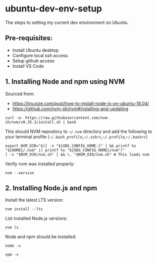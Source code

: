 # ubuntu-dev-env-setup
The steps to setting my current dev environment on Ubuntu.

## Pre-requisites:
- Install Ubuntu desktop
- Configure local ssh access
- Setup github access
- Install VS Code

## 1. Installing Node and npm using NVM
Sourced from:
- https://linuxize.com/post/how-to-install-node-js-on-ubuntu-18.04/
- https://github.com/nvm-sh/nvm#installing-and-updating


```
curl -o- https://raw.githubusercontent.com/nvm-sh/nvm/v0.35.3/install.sh | bash
```

This should NVM repository to `~/.nvm` directory and add the following to your terminal profile
(`~/.bash_profile`,`~/.zshrc`,`~/.profile`,`~/.bashrc`)
```
export NVM_DIR="$([ -z "${XDG_CONFIG_HOME-}" ] && printf %s "${HOME}/.nvm" || printf %s "${XDG_CONFIG_HOME}/nvm")"
[ -s "$NVM_DIR/nvm.sh" ] && \. "$NVM_DIR/nvm.sh" # This loads nvm
```

Verify nvm was installed properly:
```
nvm --version
```

## 2. Installing Node.js and npm
Install the latest LTS version:
```
nvm install --lts
```

List installed Node.js versions:
```
nvm ls
```

Node and npm should be installed:
```
node -v
```
```
npm -v
```
